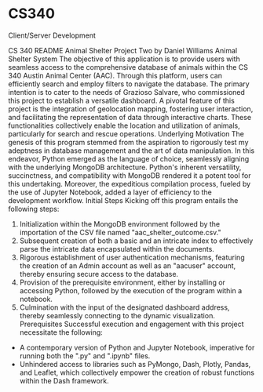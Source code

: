 # CS340
Client/Server Development

CS 340 README Animal Shelter
Project Two by Daniel Williams
Animal Shelter System
The objective of this application is to provide users with seamless access to the comprehensive database of animals within the CS 340 Austin Animal Center (AAC). Through this platform, users can efficiently search and employ filters to navigate the database. The primary intention is to cater to the needs of Grazioso Salvare, who commissioned this project to establish a versatile dashboard. A pivotal feature of this project is the integration of geolocation mapping, fostering user interaction, and facilitating the representation of data through interactive charts. These functionalities collectively enable the location and utilization of animals, particularly for search and rescue operations.
Underlying Motivation
The genesis of this program stemmed from the aspiration to rigorously test my adeptness in database management and the art of data manipulation. In this endeavor, Python emerged as the language of choice, seamlessly aligning with the underlying MongoDB architecture. Python's inherent versatility, succinctness, and compatibility with MongoDB rendered it a potent tool for this undertaking. Moreover, the expeditious compilation process, fueled by the use of Jupyter Notebook, added a layer of efficiency to the development workflow.
Initial Steps
Kicking off this program entails the following steps:
1. Initialization within the MongoDB environment followed by the importation of the CSV file named "aac_shelter_outcome.csv."
2. Subsequent creation of both a basic and an intricate index to effectively parse the intricate data encapsulated within the documents.
3. Rigorous establishment of user authentication mechanisms, featuring the creation of an Admin account as well as an "aacuser" account, thereby ensuring secure access to the database.
4. Provision of the prerequisite environment, either by installing or accessing Python, followed by the execution of the program within a notebook.
5. Culmination with the input of the designated dashboard address, thereby seamlessly connecting to the dynamic visualization.
Prerequisites
Successful execution and engagement with this project necessitate the following:
- A contemporary version of Python and Jupyter Notebook, imperative for running both the ".py" and ".ipynb" files.
- Unhindered access to libraries such as PyMongo, Dash, Plotly, Pandas, and Leaflet, which collectively empower the creation of robust functions within the Dash framework.

